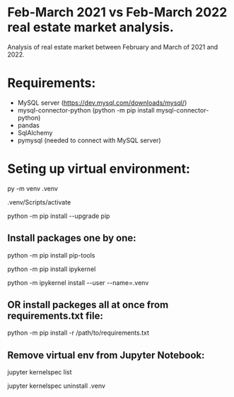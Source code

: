 # Feb-March 2021 vs Feb-March 2022 real estate market analysis.
Analysis of real estate market between February and March of 2021 and 2022.

# Requirements:
- MySQL server (https://dev.mysql.com/downloads/mysql/)
- mysql-connector-python (python -m pip install mysql-connector-python)
- pandas
- SqlAlchemy
- pymysql (needed to connect with MySQL server)

# Seting up virtual environment:
py -m venv .venv

.venv/Scripts/activate

python -m pip install --upgrade pip

## Install packages one by one:
python -m pip install pip-tools

python -m pip install ipykernel

python -m ipykernel install --user --name=.venv

## OR install packeges all at once from requirements.txt file:
python -m pip install -r /path/to/requirements.txt

## Remove virtual env from Jupyter Notebook:
jupyter kernelspec list

jupyter kernelspec uninstall .venv
